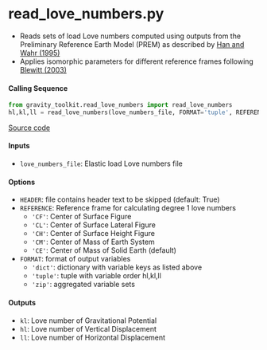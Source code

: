 read_love_numbers.py
====================

 - Reads sets of load Love numbers computed using outputs from the Preliminary Reference Earth Model (PREM) as described by [Han and Wahr (1995)](https://doi.org/10.1111/j.1365-246X.1995.tb01819.x)
 - Applies isomorphic parameters for different reference frames following [Blewitt (2003)](https://doi.org/10.1029/2002JB002082)

#### Calling Sequence
```python
from gravity_toolkit.read_love_numbers import read_love_numbers
hl,kl,ll = read_love_numbers(love_numbers_file, FORMAT='tuple', REFERENCE='CF')
```
[Source code](https://github.com/tsutterley/read-GRACE-harmonics/blob/main/gravity_toolkit/read_love_numbers.py)

#### Inputs
 - `love_numbers_file`: Elastic load Love numbers file

#### Options
 - `HEADER`: file contains header text to be skipped (default: True)
 - `REFERENCE`: Reference frame for calculating degree 1 love numbers
     * `'CF'`: Center of Surface Figure
     * `'CL'`: Center of Surface Lateral Figure
     * `'CH'`: Center of Surface Height Figure
     * `'CM'`: Center of Mass of Earth System
     * `'CE'`: Center of Mass of Solid Earth (default)
 - `FORMAT`: format of output variables
     * `'dict'`: dictionary with variable keys as listed above
     * `'tuple'`: tuple with variable order hl,kl,ll
     * `'zip'`: aggregated variable sets

#### Outputs
 - `kl`: Love number of Gravitational Potential
 - `hl`: Love number of Vertical Displacement
 - `ll`: Love number of Horizontal Displacement
